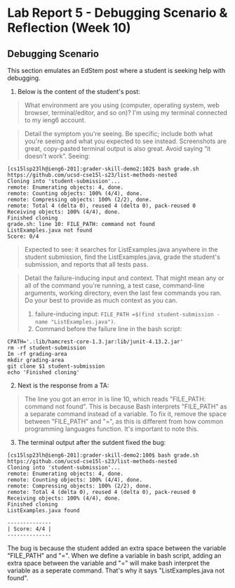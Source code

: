 # Lab Report 5 - Debugging Scenario & Reflection (Week 10)
## Debugging Scenario
This section emulates an EdStem post where a student is seeking help with debugging.
1. Below is the content of the student's post:

> What environment are you using (computer, operating system, web browser, terminal/editor, and so on)?
> I'm using my terminal connected to my ieng6 account.

> Detail the symptom you're seeing. Be specific; include both what you're seeing and what you expected to see instead. Screenshots are great, copy-pasted terminal output is also great. Avoid saying “it doesn't work”.
Seeing: 
```
[cs15lsp23lh@ieng6-201]:grader-skill-demo2:102$ bash grade.sh https://github.com/ucsd-cse15l-s23/list-methods-nested
Cloning into 'student-submission'...
remote: Enumerating objects: 4, done.
remote: Counting objects: 100% (4/4), done.
remote: Compressing objects: 100% (2/2), done.
remote: Total 4 (delta 0), reused 4 (delta 0), pack-reused 0
Receiving objects: 100% (4/4), done.
Finished cloning
grade.sh: line 10: FILE_PATH: command not found
ListExamples.java not found
Score: 0/4
```

> Expected to see: it searches for ListExamples.java anywhere in the student submission, find the ListExamples.java, grade the student's submission, and reports that all tests pass.


> Detail the failure-inducing input and context. That might mean any or all of the command you're running, a test case, command-line arguments, working directory, even the last few commands you ran. Do your best to provide as much context as you can.
> 1. failure-inducing input: `FILE_PATH =$(find student-submission -name "ListExamples.java")`.
> 2. Command before the failure line in the bash script:
```
CPATH='.:lib/hamcrest-core-1.3.jar:lib/junit-4.13.2.jar'
rm -rf student-submission
Im -rf grading-area
mkdir grading-area
git clone $1 student-submission
echo 'Finished cloning'
```
2. Next is the response from a TA:
> The line you got an error in is line 10, which reads "FILE_PATH: command not found". This is because Bash interprets "FILE_PATH" as a separate command instead of a variable. To fix it, remove the space between "FILE_PATH" and "=", as this is different from how common programming languages function. It's important to note this.

3. The terminal output after the sutdent fixed the bug:
```
[cs15lsp23lh@ieng6-201]:grader-skill-demo2:100$ bash grade.sh https://github.com/ucsd-cse15l-s23/list-methods-nested
Cloning into 'student-submission'...
remote: Enumerating objects: 4, done.
remote: Counting objects: 100% (4/4), done.
remote: Compressing objects: 100% (2/2), done.
remote: Total 4 (delta 0), reused 4 (delta 0), pack-reused 0
Receiving objects: 100% (4/4), done.
Finished cloning
ListExamples.java found

--------------
| Score: 4/4 |
--------------
```
The bug is because the student added an extra space between the variable "FILE_PATH" and "=". When we define a variable in bash script, adding an extra space between the variable and "=" will make bash interpret the variable as a seperate command. That's why it says "ListExamples.java not found".

